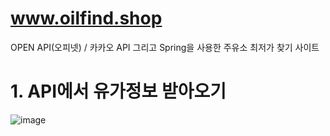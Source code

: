 # www.oilfind.shop
OPEN API(오피넷) / 카카오 API 그리고 Spring을 사용한 주유소 최저가 찾기 사이트 




# 1. API에서 유가정보 받아오기  
  
  ![image](https://user-images.githubusercontent.com/53259940/64059584-9abf4680-cbfa-11e9-812a-b1eba0ed3d09.png)


